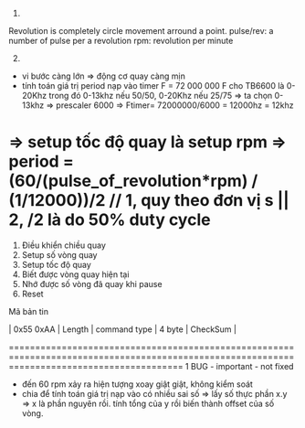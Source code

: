 1. 
Revolution is completely circle movement arround a point.
pulse/rev: a number of pulse per a revolution
rpm: revolution per minute

2.
+ vi bước càng lớn => động cơ quay càng mịn
+ tính toán giá trị period nạp vào timer
F = 72 000 000
F cho TB6600 là 0-20Khz
trong đó 0-13khz nếu 50/50, 0-20Khz nếu 25/75
=> ta chọn 0-13khz => prescaler 6000 => Ftimer= 72000000/6000 = 12000hz = 12khz


=> setup tốc độ quay là setup rpm
=> period = (60/(pulse_of_revolution*rpm) / (1/12000))/2   // 1, quy theo đơn vị s || 2, /2 là do 50% duty cycle
=============================================================================================================================================
1. Điều khiển chiều quay
2. Setup số vòng quay
3. Setup tốc độ quay
4. Biết được vòng quay hiện tại
5. Nhớ được số vòng đã quay khi pause
6. Reset

Mã bản tin

| 0x55 0xAA | Length | command type | 4 byte | CheckSum |

=============================================================================================================================================
1 BUG - important  - not fixed
+ đến 60 rpm xảy ra hiện tượng xoay giật giật, không kiểm soát
+ chia để tính toán giá trị nạp vào có nhiều sai số => lấy số thực phần x.y => x là phần nguyên rồi. tính tổng của y rồi biến thành offset của số vòng.